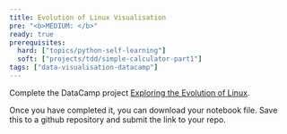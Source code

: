 ```yaml
---
title: Evolution of Linux Visualisation
pre: "<b>MEDIUM: </b>"
ready: true
prerequisites:
  hard: ["topics/python-self-learning"]
  soft: ["projects/tdd/simple-calculator-part1"]
tags: ["data-visualisation-datacamp"]
---
```


Complete the DataCamp project
[Exploring the Evolution of Linux](https://www.datacamp.com/projects/111).  

Once you have completed it, you can download your notebook file. Save this to a github repository and submit the link to your repo.
